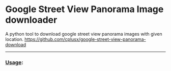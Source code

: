 # Google Street View Panorama Image downloader
A python tool to download google street view panorama images with given location. 
https://github.com/cplusx/google-street-view-panorama-download

---

### [Usage](demo.ipynb):


